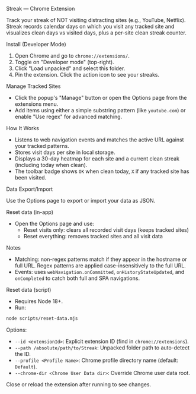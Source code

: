 Streak — Chrome Extension

Track your streak of NOT visiting distracting sites (e.g., YouTube, Netflix). Streak records calendar days on which you visit any tracked site and visualizes clean days vs visited days, plus a per-site clean streak counter.

Install (Developer Mode)

1. Open Chrome and go to `chrome://extensions/`.
2. Toggle on "Developer mode" (top-right).
3. Click "Load unpacked" and select this folder.
4. Pin the extension. Click the action icon to see your streaks.

Manage Tracked Sites

- Click the popup's "Manage" button or open the Options page from the extensions menu.
- Add items using either a simple substring pattern (like `youtube.com`) or enable "Use regex" for advanced matching.

How It Works

- Listens to web navigation events and matches the active URL against your tracked patterns.
- Stores visit days per site in local storage.
- Displays a 30-day heatmap for each site and a current clean streak (including today when clean).
- The toolbar badge shows `OK` when clean today, `X` if any tracked site has been visited.

Data Export/Import

Use the Options page to export or import your data as JSON.

Reset data (in-app)

- Open the Options page and use:
  - Reset visits only: clears all recorded visit days (keeps tracked sites)
  - Reset everything: removes tracked sites and all visit data

Notes

- Matching: non-regex patterns match if they appear in the hostname or full URL. Regex patterns are applied case-insensitively to the full URL.
- Events: uses `webNavigation.onCommitted`, `onHistoryStateUpdated`, and `onCompleted` to catch both full and SPA navigations.

Reset data (script)

- Requires Node 18+.
- Run:

```bash
node scripts/reset-data.mjs
```

Options:

- `--id <extensionId>`: Explicit extension ID (find in `chrome://extensions`).
- `--path /absolute/path/to/Streak`: Unpacked folder path to auto-detect the ID.
- `--profile <Profile Name>`: Chrome profile directory name (default: `Default`).
- `--chrome-dir <Chrome User Data dir>`: Override Chrome user data root.

Close or reload the extension after running to see changes.

